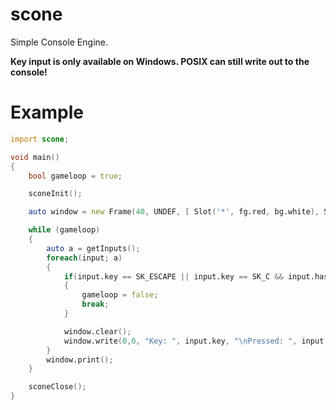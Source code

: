 # scone
Simple Console Engine.

**Key input is only available on Windows. POSIX can still write out to the console!**

# Example
```d
import scone;

void main()
{
    bool gameloop = true;

    sconeInit();

    auto window = new Frame(40, UNDEF, [ Slot('*', fg.red, bg.white), Slot('#', fg.white, bg.red), Slot(' ') ]);

    while (gameloop)
    {
        auto a = getInputs();
        foreach(input; a)
        {
            if(input.key == SK_ESCAPE || input.key == SK_C && input.hasControlKey(ControlKey.CTRL))
            {
                gameloop = false;
                break;
            }

            window.clear();
            window.write(0,0, "Key: ", input.key, "\nPressed: ", input.keyDown);
        }
        window.print();
    }

    sconeClose();
}
```
